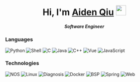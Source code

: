 

<h1 align="center">Hi, I'm <a href="https://github.com/Xuanfq" target="_blank">Aiden Qiu</a> <img
src="https://github.com/blackcater/blackcater/raw/main/images/Hi.gif" height="32" /></h1>
<h5 align="center">Software Engineer</h5>


### Languages

![Python](https://img.shields.io/badge/-Python-000?&logo=Python)
![Shell](https://img.shields.io/badge/-Shell-000?&logo=Shell)
![C](https://img.shields.io/badge/-C-000?&logo=C)
![Java](https://img.shields.io/badge/-Java-000?&logo=Java&logoColor=007396)
![C++](https://img.shields.io/badge/-C++-000?&logo=c%2b%2b&logoColor=00599C)
![Vue](https://img.shields.io/badge/-Vue-000?&logo=Vue)
![JavaScript](https://img.shields.io/badge/-JavaScript-000?&logo=JavaScript)

### Technologies

![NOS](https://img.shields.io/badge/NOS-purple)
![Linux](https://img.shields.io/badge/-Linux-000?&logo=Linux)
![Diagnosis](https://img.shields.io/badge/Diag-green)
![Docker](https://img.shields.io/badge/-Docker-000?&logo=Docker)
![BSP](https://img.shields.io/badge/-BSP-blue)
![Spring](https://img.shields.io/badge/-Spring-000?&logo=Spring)
![Web](https://img.shields.io/badge/-Web-grey?&logo=Web)


<!--
**Xuanfq/Xuanfq** is a ✨ _special_ ✨ repository because its `README.md` (this file) appears on your GitHub profile.

Here are some ideas to get you started:

- 🔭 I’m currently working on ...
- 🌱 I’m currently learning ...
- 👯 I’m looking to collaborate on ...
- 🤔 I’m looking for help with ...
- 💬 Ask me about ...
- 📫 How to reach me: ...
- 😄 Pronouns: ...
- ⚡ Fun fact: ...
-->
